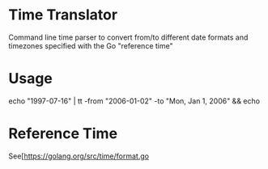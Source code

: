 # Time Translator
Command line time parser to convert from/to different date formats and timezones specified with the Go "reference time"

# Usage
echo "1997-07-16" | tt -from "2006-01-02" -to "Mon, Jan 1, 2006" && echo

# Reference Time
See[https://golang.org/src/time/format.go
